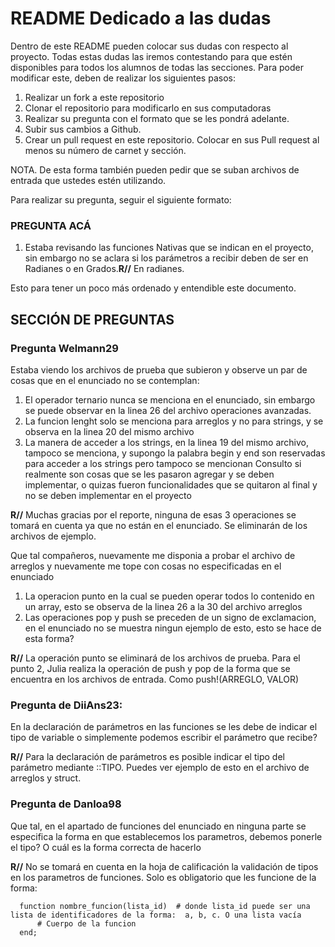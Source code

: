 # README Dedicado a las dudas

Dentro de este README pueden colocar sus dudas con respecto al proyecto. Todas estas dudas las iremos contestando para que estén disponibles para todos los alumnos de todas las secciones. Para poder modificar este, deben de realizar los siguientes pasos:

1. Realizar un fork a este repositorio
2. Clonar el repositorio para modificarlo en sus computadoras
3. Realizar su pregunta con el formato que se les pondrá adelante.
4. Subir sus cambios a Github.
5. Crear un pull request en este repositorio. Colocar en sus Pull request al menos su número de carnet y sección.

NOTA. De esta forma también pueden pedir que se suban archivos de entrada que ustedes estén utilizando.

Para realizar su pregunta, seguir el siguiente formato:

### PREGUNTA ACÁ

1. Estaba revisando las funciones Nativas que se indican en el proyecto, sin embargo no se aclara si los parámetros a recibir deben de ser en Radianes o en Grados.**R//** En radianes.

Esto para tener un poco más ordenado y entendible este documento. 

## SECCIÓN DE PREGUNTAS

### Pregunta Welmann29
Estaba viendo los archivos de prueba que subieron y observe un par de cosas que en el enunciado no se contemplan:
1. El operador ternario nunca se menciona en el enunciado, sin embargo se puede observar en la linea 26 del archivo operaciones avanzadas.
2. La funcion lenght solo se menciona para arreglos y no para strings, y se observa en la linea 20 del mismo archivo 
3. La manera de acceder a los strings, en la linea 19 del mismo archivo, tampoco se menciona, y supongo la palabra begin y end son reservadas para acceder a los strings pero tampoco se mencionan
Consulto si realmente son cosas que se les pasaron agregar y se deben implementar, o quizas fueron funcionalidades que se quitaron al final y no se deben implementar en el proyecto

**R//** Muchas gracias por el reporte, ninguna de esas 3 operaciones se tomará en cuenta ya que no están en el enunciado. Se eliminarán de los archivos de ejemplo.

Que tal compañeros, nuevamente me disponia a probar el archivo de arreglos y nuevamente me tope con cosas no especificadas en el enunciado 
1. La operacion punto en la cual se pueden operar todos lo contenido en un array, esto se observa de la linea 26 a la 30 del archivo arreglos 
2. Las operaciones pop y push se preceden de un signo de exclamacion, en el enunciado no se muestra ningun ejemplo de esto, esto se hace de esta forma?

**R//** La operación punto se eliminará de los archivos de prueba. Para el punto 2, Julia realiza la operación de push y pop de la forma que se encuentra en los archivos de entrada. Como push!(ARREGLO, VALOR)

### Pregunta de DiiAns23:
  En la declaración de parámetros en las funciones se les debe de indicar el tipo de variable o simplemente podemos escribir el parámetro que recibe?
  
  **R//** Para la declaración de parámetros es posible indicar el tipo del parámetro mediante ::TIPO. Puedes ver ejemplo de esto en el archivo de arreglos y struct.


### Pregunta de Danloa98

  Que tal, en el apartado de funciones del enunciado en ninguna parte se especifica la forma en que establecemos los parametros, debemos ponerle el tipo? O cuál es la forma correcta de hacerlo
  
  
  **R//** No se tomará en cuenta en la hoja de calificación la validación de tipos en los parametros de funciones. Solo es obligatorio que les funcione de la forma:
  
  ```console
    function nombre_funcion(lista_id)  # donde lista_id puede ser una lista de identificadores de la forma:  a, b, c. O una lista vacía
        # Cuerpo de la funcion
    end;
  ```
